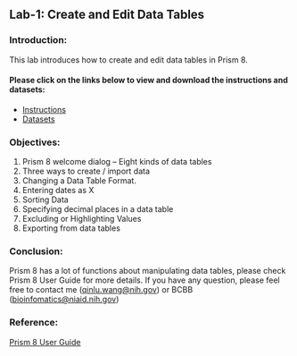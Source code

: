 ## Lab-1: Create and Edit Data Tables

### Introduction:
This lab introduces how to create and edit data tables in Prism 8. 

#### Please click on the links below to view and download the instructions and datasets: 
- [Instructions](https://nih.sharepoint.com/:b:/s/GRP-NIAID-BioInformatics/SSS/ESUvIzCNvSdGhaRMAcIGfwoBjCrlDleVKNLwUHA8HT9KyQ?e=6M0aiq)
- [Datasets](https://nih.sharepoint.com/:u:/s/GRP-NIAID-BioInformatics/SSS/EcSazH_C5JFJqg5NCmldW5QB9filRt6eemLcoWSd1ILo0Q?e=BueBG6)

### Objectives:
1.  Prism 8 welcome dialog – Eight kinds of data tables
2.  Three ways to create / import data
3.	Changing a Data Table Format. 
4.	Entering dates as X
5.	Sorting Data
6.	Specifying decimal places in a data table
7.	Excluding or Highlighting Values
8.	Exporting from data tables

### Conclusion:
Prism 8 has a lot of functions about manipulating data tables, please check Prism 8 User Guide for more details. If you have any question, please feel free to contact me (qinlu.wang@nih.gov) or BCBB (bioinfomatics@niaid.nih.gov) 

### Reference:
[Prism 8 User Guide](https://www.graphpad.com/guides/prism/8/user-guide/index.htm)

